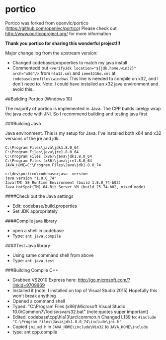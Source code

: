 # portico
Portico was forked from openvlc/portico (https://github.com/openlvc/portico)
Please check out http://www.porticoproject.org/ for more information

**Thank you portico for sharing this wonderful project!!!**

Major change log from the upstream version:

- Changed codebase/propoerties to match my java install
- Commentedd out   `<verifyJdk location="${jdk.home.win32}" arch="x86"/>` from `hla13.xml` and `ieee1516e.xml` at `codebase\profiles\windows`  This line is needed to compile on x32, and I don't need to.  Note:  I could have installed an x32 java environment and avoid this..

##Building Portico (Windows 10)

The majority of portico is implemented in Java.  The CPP builds larelgy wrap the java code with JNI.  So I recommend building and testing java first.

###Building Java

Java environment.  This is my setup for Java.  I've installed both x64 and x32 versions of the jre and jdk:

```
C:\Program Files\java\jdk1.8.0_64
C:\Program Files\java\jre1.8.0_64
C:\Program Files (x86)\java\jdk1.8.0_64
C:\Program Files (x86)\java\jre1.8.0_64
JAVA_HOME=C:\Program Files\Java\jdk1.8.0_74

c:\dev\portico\codebase>java -version
java version "1.8.0_74"
Java(TM) SE Runtime Environment (build 1.8.0_74-b02)
Java HotSpot(TM) 64-Bit Server VM (build 25.74-b02, mixed mode)

```




####Check out the Java settings
- Edit:  codebase/build.properties
- Set JDK appropriately

####Compile java library
- open a shell in codebase
- Type: `ant java.compile`

####Test Java library
- Using same command shell from above
- Type: `ant java.test`

###Building Compile C++

- Grabbed VS2010 Express here: http://go.microsoft.com/?linkid=9709969
- Installed it (note, I installed on top of Visual Studio 2015) Hopefully this won't break anything
- Opened a command shell
- Typed: "C:\Program Files (x86)\Microsoft Visual Studio 10.0\Common7\Tools\vsvars32.bat"  (note:quotes super important)
- Edited: codebase\cpp\hla13\src\common.h
          Changed L139 to: `#include "C:\Program Files\Java\jdk1.8.0_74\include\jni.h"`
- Copied `jni_md.h` in `JAVA_HOME\include\Win32` to `JAVA_HOME\include`
- type: ant cpp.compile

